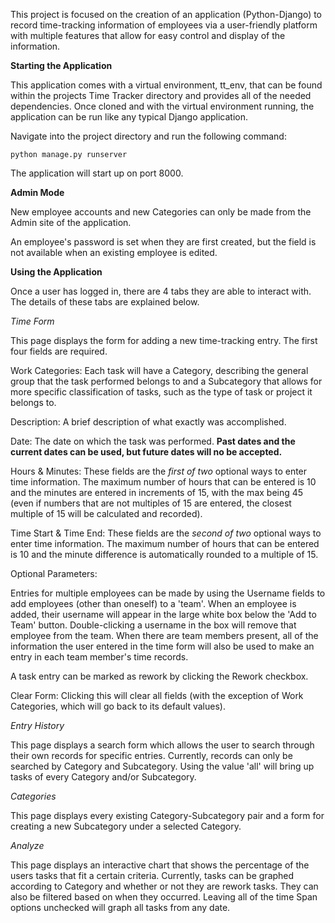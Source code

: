 This project is focused on the creation of an application (Python-Django) to record time-tracking information of
employees via a user-friendly platform with multiple features that allow for easy control and display of the information.

**Starting the Application**

This application comes with a virtual environment, tt_env, that can be found within the projects Time Tracker directory
and provides all of the needed dependencies. Once cloned and with the virtual environment running, the application can
be run like any typical Django application.

Navigate into the project directory and run the following command:

    python manage.py runserver

The application will start up on port 8000.

**Admin Mode**

New employee accounts and new Categories can only be made from the Admin site of the application.

An employee's password is set when they are first created, but the field is not available when an existing employee
is edited.

**Using the Application**

Once a user has logged in, there are 4 tabs they are able to interact with. The details of these tabs are explained
below.

*Time Form*

This page displays the form for adding a new time-tracking entry. The first four fields are required.

Work Categories: Each task will have a Category, describing the general group that the task performed belongs to and a
Subcategory that allows for more specific classification of tasks, such as the type of task or project it belongs to.

Description: A brief description of what exactly was accomplished.

Date: The date on which the task was performed. **Past dates and the current dates can be used, but future dates will
no be accepted.**

Hours & Minutes: These fields are the *first of two* optional ways to enter time information. The maximum number of hours that
can be entered is 10 and the minutes are entered in increments of 15, with the max being 45 (even if numbers that are
not multiples of 15 are entered, the closest multiple of 15 will be calculated and recorded).

Time Start & Time End: These fields are the *second of two* optional ways to enter time information. The maximum
number of hours that can be entered is 10 and the minute difference is automatically rounded to a multiple of 15.

Optional Parameters:

Entries for multiple employees can be made by using the Username fields to add employees (other than oneself) to a
'team'. When an employee is added, their username will appear in the large white box below the 'Add to Team' button.
Double-clicking a username in the box will remove that employee from the team. When there are team members present, all
of the information the user entered in the time form will also be used to make an entry in each team member's time
records.

A task entry can be marked as rework by clicking the Rework checkbox.

Clear Form: Clicking this will clear all fields (with the exception of Work Categories, which will go back to its
default values).


*Entry History*

This page displays a search form which allows the user to search through their own records for specific entries.
Currently, records can only be searched by Category and Subcategory. Using the value 'all' will bring up tasks of every
Category and/or Subcategory.


*Categories*

This page displays every existing Category-Subcategory pair and a form for creating a new Subcategory under a selected
Category.


*Analyze*

This page displays an interactive chart that shows the percentage of the users tasks that fit a certain criteria.
Currently, tasks can be graphed according to Category and whether or not they are rework tasks. They can also be
filtered based on when they occurred. Leaving all of the time Span options unchecked will graph all tasks from any date.

